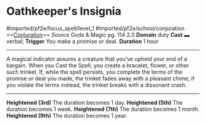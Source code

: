 # Oathkeeper's Insignia
#imported/pf2e/focus_spell/level_1 #imported/pf2e/school/conjuration 
==[Conjuration](conjuration.md)==
*Source* Gods & Magic pg. 114 2.0
**Domain** duty
**Cast** ▬ verbal; **Trigger** You make a promise or deal.
**Duration** 1 hour

---
A magical indicator assures a creature that you’ve upheld your end of a bargain. When you Cast the Spell, you create a bracelet, flower, or other such trinket. If, while the spell persists, you complete the terms of the promise or deal you made, the trinket fades away with a pleasant chime; if you violate the terms instead, the trinket breaks with a dissonant crash.

<hr>

**Heightened (3rd)** The duration becomes 1 day.
**Heightened (5th)** The duration becomes 1 week.
**Heightened (7th)** The duration becomes 1 month.
**Heightened (9th)** The duration becomes 1 year.